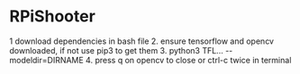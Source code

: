 # RPiShooter


1 download dependencies in bash file
2. ensure tensorflow and opencv downloaded, if not use pip3 to get them
3. python3 TFL... --modeldir=DIRNAME
4. press q on opencv to close or ctrl-c twice in terminal
